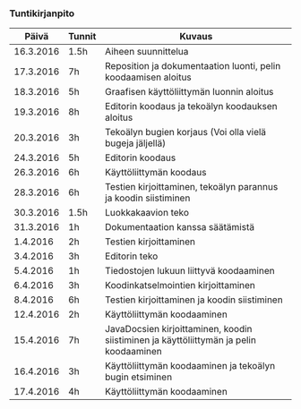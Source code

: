 ### Tuntikirjanpito

Päivä | Tunnit | Kuvaus
------|--------|---------
16.3.2016| 1.5h | Aiheen suunnittelua
17.3.2016| 7h | Reposition ja dokumentaation luonti, pelin koodaamisen aloitus
18.3.2016 | 5h | Graafisen käyttöliittymän luonnin aloitus
19.3.2016 | 8h | Editorin koodaus ja tekoälyn koodauksen aloitus
20.3.2016 | 3h | Tekoälyn bugien korjaus (Voi olla vielä bugeja jäljellä)
24.3.2016 | 5h | Editorin koodaus
26.3.2016 | 6h | Käyttöliittymän koodaus
28.3.2016 | 6h | Testien kirjoittaminen, tekoälyn parannus ja koodin siistiminen
30.3.2016 | 1.5h | Luokkakaavion teko
31.3.2016 | 1h | Dokumentaation kanssa säätämistä
1.4.2016 | 2h | Testien kirjoittaminen
3.4.2016 | 3h | Editorin teko
5.4.2016 | 1h | Tiedostojen lukuun liittyvä koodaaminen
6.4.2016 | 3h | Koodinkatselmointien kirjoittaminen
8.4.2016 | 6h | Testien kirjoittaminen ja koodin siistiminen
12.4.2016 | 2h | Käyttöliittymän koodaaminen
15.4.2016 | 7h | JavaDocsien kirjoittaminen, koodin siistiminen ja käyttöliittymän ja pelin koodaaminen
16.4.2016 | 3h | Käyttöliittymän koodaaminen ja tekoälyn bugin etsiminen
17.4.2016 | 4h | Käyttöliittymän koodaaminen
